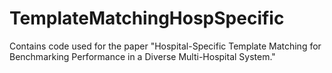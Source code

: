 # TemplateMatchingHospSpecific

Contains code used for the paper "Hospital-Specific Template Matching for Benchmarking Performance in a Diverse Multi-Hospital System."
